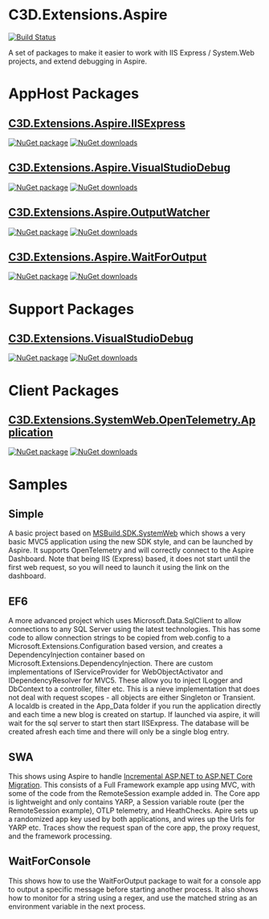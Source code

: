 # C3D.Extensions.Aspire

[![Build Status](https://dev.azure.com/flexviews/OSS.Build/_apis/build/status%2FCZEMacLeod.C3D.Extensions.Aspire.IISExpress?branchName=main)](https://dev.azure.com/flexviews/OSS.Build/_build/latest?definitionId=87&branchName=main)

A set of packages to make it easier to work with IIS Express / System.Web projects, and extend debugging in Aspire.

# AppHost Packages

## [C3D.Extensions.Aspire.IISExpress](src/C3D/Extensions/Aspire/IISExpress/README.md)
[![NuGet package](https://img.shields.io/nuget/v/C3D.Extensions.Aspire.IISExpress.svg)](https://nuget.org/packages/C3D.Extensions.Aspire.IISExpress)
[![NuGet downloads](https://img.shields.io/nuget/dt/C3D.Extensions.Aspire.IISExpress.svg)](https://nuget.org/packages/C3D.Extensions.Aspire.IISExpress)

## [C3D.Extensions.Aspire.VisualStudioDebug](src/C3D/Extensions/Aspire/VisualStudioDebug/README.md)
[![NuGet package](https://img.shields.io/nuget/v/C3D.Extensions.Aspire.VisualStudioDebug.svg)](https://nuget.org/packages/C3D.Extensions.Aspire.VisualStudioDebug)
[![NuGet downloads](https://img.shields.io/nuget/dt/C3D.Extensions.Aspire.VisualStudioDebug.svg)](https://nuget.org/packages/C3D.Extensions.Aspire.VisualStudioDebug)

## [C3D.Extensions.Aspire.OutputWatcher](src/C3D/Extensions/Aspire/OutputWatcher/README.md)
[![NuGet package](https://img.shields.io/nuget/v/C3D.Extensions.Aspire.OutputWatcher.svg)](https://nuget.org/packages/C3D.Extensions.Aspire.OutputWatcher)
[![NuGet downloads](https://img.shields.io/nuget/dt/C3D.Extensions.Aspire.OutputWatcher.svg)](https://nuget.org/packages/C3D.Extensions.Aspire.OutputWatcher)

## [C3D.Extensions.Aspire.WaitForOutput](src/C3D/Extensions/Aspire/WaitForOutput/README.md)
[![NuGet package](https://img.shields.io/nuget/v/C3D.Extensions.Aspire.WaitForOutput.svg)](https://nuget.org/packages/C3D.Extensions.Aspire.WaitForOutput)
[![NuGet downloads](https://img.shields.io/nuget/dt/C3D.Extensions.Aspire.WaitForOutput.svg)](https://nuget.org/packages/C3D.Extensions.Aspire.WaitForOutput)


# Support Packages

## [C3D.Extensions.VisualStudioDebug](src/C3D/Extensions/VisualStudioDebug/README.md)
[![NuGet package](https://img.shields.io/nuget/v/C3D.Extensions.VisualStudioDebug.svg)](https://nuget.org/packages/C3D.Extensions.VisualStudioDebug)
[![NuGet downloads](https://img.shields.io/nuget/dt/C3D.Extensions.VisualStudioDebug.svg)](https://nuget.org/packages/C3D.Extensions.VisualStudioDebug)

# Client Packages

## [C3D.Extensions.SystemWeb.OpenTelemetry.Application](src/C3D/Extensions/SystemWeb/OpenTelemetry/Application/README.md)
[![NuGet package](https://img.shields.io/nuget/v/C3D.Extensions.SystemWeb.OpenTelemetry.Application.svg)](https://nuget.org/packages/C3D.Extensions.SystemWeb.OpenTelemetry.Application)
[![NuGet downloads](https://img.shields.io/nuget/dt/C3D.Extensions.SystemWeb.OpenTelemetry.Application.svg)](https://nuget.org/packages/C3D.Extensions.SystemWeb.OpenTelemetry.Application)

# Samples

## Simple
A basic project based on [MSBuild.SDK.SystemWeb](https://github.com/CZEMacLeod/MSBuild.SDK.SystemWeb)
which shows a very basic MVC5 application using the new SDK style, and can be launched by Aspire.
It supports OpenTelemetry and will correctly connect to the Aspire Dashboard.
Note that being IIS (Express) based, it does not start until the first web request, so you will need to launch it using the link on the dashboard.

## EF6
A more advanced project which uses Microsoft.Data.SqlClient to allow connections to any SQL Server using the latest technologies.
This has some code to allow connection strings to be copied from web.config to a Microsoft.Extensions.Configuration based version,
and creates a DependencyInjection container based on Microsoft.Extensions.DependencyInjection.
There are custom implementations of IServiceProvider for WebObjectActivator and IDependencyResolver for MVC5.
These allow you to inject ILogger and DbContext to a controller, filter etc.
This is a nieve implementation that does not deal with request scopes - all objects are either Singleton or Transient.
A localdb is created in the App_Data folder if you run the application directly and each time a new blog is created on startup.
If launched via aspire, it will wait for the sql server to start then start IISExpress. The database will be created afresh each time and there will only be a single blog entry.

## SWA
This shows using Aspire to handle [Incremental ASP.NET to ASP.NET Core Migration](https://learn.microsoft.com/aspnet/core/migration/inc/overview).
This consists of a Full Framework example app using MVC, with some of the code from the RemoteSession example added in.
The Core app is lightweight and only contains YARP, a Session variable route (per the RemoteSession example), OTLP telemetry, and HeathChecks.
Apire sets up a randomized app key used by both applications, and wires up the Urls for YARP etc.
Traces show the request span of the core app, the proxy request, and the framework processing.

## WaitForConsole
This shows how to use the WaitForOutput package to wait for a console app to output a specific message before starting another process.
It also shows how to monitor for a string using a regex, and use the matched string as an environment variable in the next process.